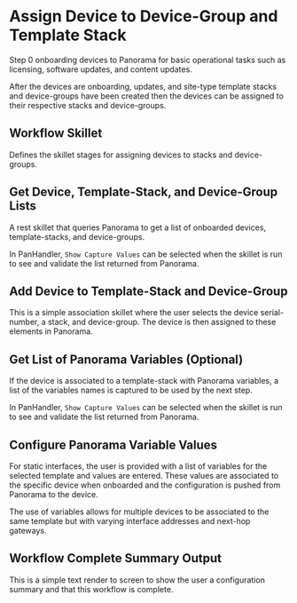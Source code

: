 # Assign Device to Device-Group and Template Stack

Step 0 onboarding devices to Panorama for basic operational tasks
such as licensing, software updates, and content updates.

After the devices are onboarding, updates, and site-type template stacks
and device-groups have been created then the devices can be assigned to their
respective stacks and device-groups.

## Workflow Skillet

Defines the skillet stages for assigning devices to stacks and device-groups.

## Get Device, Template-Stack, and Device-Group Lists

A rest skillet that queries Panorama to get a list of onboarded devices,
template-stacks, and device-groups.

In PanHandler, ```Show Capture Values``` can be selected when the skillet is
run to see and validate the list returned from Panorama.

## Add Device to Template-Stack and Device-Group

This is a simple association skillet where the user selects the device
serial-number, a stack, and device-group. The device is then assigned to 
these elements in Panorama.

## Get List of Panorama Variables (Optional)

If the device is associated to a template-stack with Panorama variables, a
list of the variables names is captured to be used by the next step.

In PanHandler, ```Show Capture Values``` can be selected when the skillet is
run to see and validate the list returned from Panorama.

## Configure Panorama Variable Values

For static interfaces, the user is provided with a list of variables for
the selected template and values are entered. These values are associated to
the specific device when onboarded and the configuration is pushed from
Panorama to the device.

The use of variables allows for multiple devices to be associated to the same
template but with varying interface addresses and next-hop gateways.

## Workflow Complete Summary Output

This is a simple text render to screen to show the user a configuration
summary and that this workflow is complete.